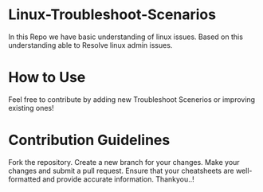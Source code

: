 # Linux-Troubleshoot-Scenarios
In this Repo we have basic understanding of linux issues. Based on this understanding able to Resolve linux admin issues.

# How to Use
Feel free to contribute by adding new Troubleshoot Scenerios or improving existing ones!

# Contribution Guidelines
Fork the repository.
Create a new branch for your changes.
Make your changes and submit a pull request.
Ensure that your cheatsheets are well-formatted and provide accurate information.
Thankyou..!
